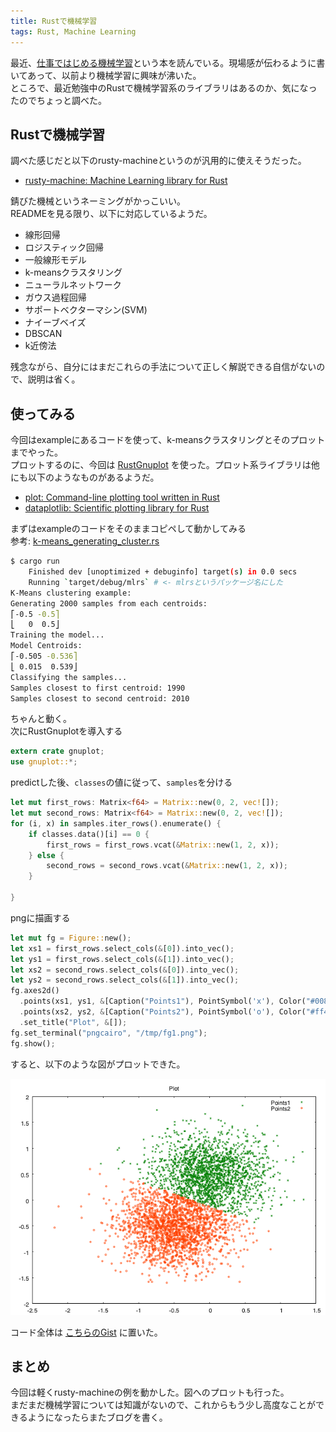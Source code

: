 ```yaml
---
title: Rustで機械学習
tags: Rust, Machine Learning
---
```

最近、[仕事ではじめる機械学習](https://www.oreilly.co.jp/books/9784873118215/)という本を読んでいる。現場感が伝わるように書いてあって、以前より機械学習に興味が沸いた。  
ところで、最近勉強中のRustで機械学習系のライブラリはあるのか、気になったのでちょっと調べた。<!--more-->

## Rustで機械学習
調べた感じだと以下のrusty-machineというのが汎用的に使えそうだった。

- [rusty-machine: Machine Learning library for Rust](https://github.com/AtheMathmo/rusty-machine)

錆びた機械というネーミングがかっこいい。  
READMEを見る限り、以下に対応しているようだ。

- 線形回帰
- ロジスティック回帰
- 一般線形モデル
- k-meansクラスタリング
- ニューラルネットワーク
- ガウス過程回帰
- サポートベクターマシン(SVM)
- ナイーブベイズ
- DBSCAN
- k近傍法

残念ながら、自分にはまだこれらの手法について正しく解説できる自信がないので、説明は省く。

## 使ってみる
今回はexampleにあるコードを使って、k-meansクラスタリングとそのプロットまでやった。  
プロットするのに、今回は [RustGnuplot](https://github.com/SiegeLord/RustGnuplot) を使った。プロット系ライブラリは他にも以下のようなものがあるようだ。

- [plot: Command-line plotting tool written in Rust](https://github.com/milliams/plot)
- [dataplotlib: Scientific plotting library for Rust](https://github.com/coder543/dataplotlib)

まずはexampleのコードをそのままコピペして動かしてみる  
参考: [k-means_generating_cluster.rs](https://github.com/AtheMathmo/rusty-machine/blob/master/examples/k-means_generating_cluster.rs)

```sh
$ cargo run
    Finished dev [unoptimized + debuginfo] target(s) in 0.0 secs
    Running `target/debug/mlrs` # <- mlrsというパッケージ名にした
K-Means clustering example:
Generating 2000 samples from each centroids:
⎡-0.5 -0.5⎤
⎣   0  0.5⎦
Training the model...
Model Centroids:
⎡-0.505 -0.536⎤
⎣ 0.015  0.539⎦
Classifying the samples...
Samples closest to first centroid: 1990
Samples closest to second centroid: 2010
```

ちゃんと動く。  
次にRustGnuplotを導入する

```rust
extern crate gnuplot;
use gnuplot::*;
```

predictした後、`classes`の値に従って、`samples`を分ける

```rust
let mut first_rows: Matrix<f64> = Matrix::new(0, 2, vec![]);
let mut second_rows: Matrix<f64> = Matrix::new(0, 2, vec![]);
for (i, x) in samples.iter_rows().enumerate() {
    if classes.data()[i] == 0 {
        first_rows = first_rows.vcat(&Matrix::new(1, 2, x));
    } else {
        second_rows = second_rows.vcat(&Matrix::new(1, 2, x));
    }

}
```

pngに描画する

```rust
let mut fg = Figure::new();
let xs1 = first_rows.select_cols(&[0]).into_vec();
let ys1 = first_rows.select_cols(&[1]).into_vec();
let xs2 = second_rows.select_cols(&[0]).into_vec();
let ys2 = second_rows.select_cols(&[1]).into_vec();
fg.axes2d()
  .points(xs1, ys1, &[Caption("Points1"), PointSymbol('x'), Color("#008000"), PointSize(0.5)])
  .points(xs2, ys2, &[Caption("Points2"), PointSymbol('o'), Color("#ff4000"), PointSize(0.5)])
  .set_title("Plot", &[]);
fg.set_terminal("pngcairo", "/tmp/fg1.png");
fg.show();
```

すると、以下のような図がプロットできた。  

<img src="/images/rust-ml-01.png" class="blog-img img-responsive" />

コード全体は [こちらのGist](https://gist.github.com/yoshitsugu/344f41a5c67af70bf00696912068926d) に置いた。

## まとめ
今回は軽くrusty-machineの例を動かした。図へのプロットも行った。  
まだまだ機械学習については知識がないので、これからもう少し高度なことができるようになったらまたブログを書く。
